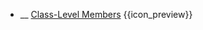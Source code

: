 * __ [Class-Level Members]({{baseUrl}}/uml/classDiagrams/introduction) <trigger for="pop:classDiagrams-classLevelMembers-preview">{{icon_preview}}</trigger>

<popover id="pop:classDiagrams-classLevelMembers-preview" header="{{icon_preview}} Class-Level Members" placement="right">
  <div slot="content">
    <include src=".\preview.md" />
  </div>
</popover>

